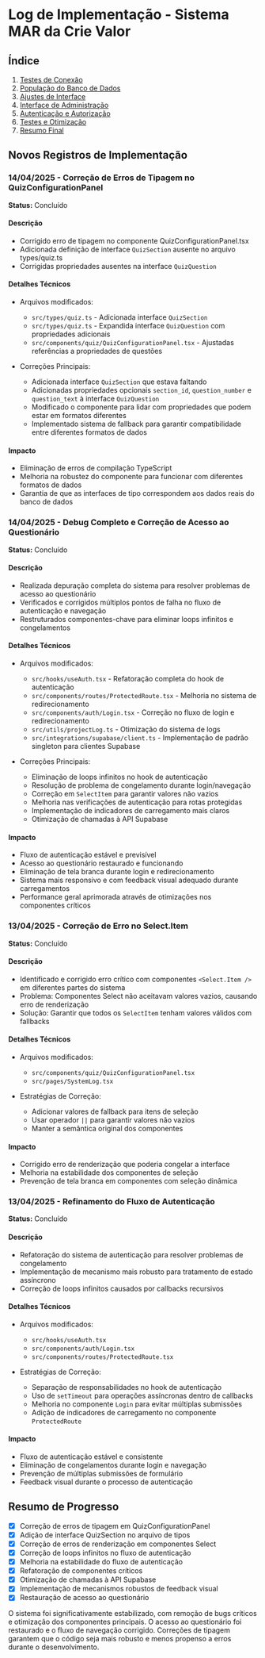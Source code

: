 
# Log de Implementação - Sistema MAR da Crie Valor

## Índice
1. [Testes de Conexão](#testes-de-conexão)
2. [População do Banco de Dados](#população-do-banco-de-dados)
3. [Ajustes de Interface](#ajustes-de-interface)
4. [Interface de Administração](#interface-de-administração)
5. [Autenticação e Autorização](#autenticação-e-autorização)
6. [Testes e Otimização](#testes-e-otimização)
7. [Resumo Final](#resumo-final)

## Novos Registros de Implementação

### 14/04/2025 - Correção de Erros de Tipagem no QuizConfigurationPanel
**Status:** Concluído

#### Descrição
- Corrigido erro de tipagem no componente QuizConfigurationPanel.tsx
- Adicionada definição de interface `QuizSection` ausente no arquivo types/quiz.ts
- Corrigidas propriedades ausentes na interface `QuizQuestion`

#### Detalhes Técnicos
- Arquivos modificados:
  - `src/types/quiz.ts` - Adicionada interface `QuizSection`
  - `src/types/quiz.ts` - Expandida interface `QuizQuestion` com propriedades adicionais
  - `src/components/quiz/QuizConfigurationPanel.tsx` - Ajustadas referências a propriedades de questões

- Correções Principais:
  - Adicionada interface `QuizSection` que estava faltando
  - Adicionadas propriedades opcionais `section_id`, `question_number` e `question_text` à interface `QuizQuestion`
  - Modificado o componente para lidar com propriedades que podem estar em formatos diferentes
  - Implementado sistema de fallback para garantir compatibilidade entre diferentes formatos de dados

#### Impacto
- Eliminação de erros de compilação TypeScript
- Melhoria na robustez do componente para funcionar com diferentes formatos de dados
- Garantia de que as interfaces de tipo correspondem aos dados reais do banco de dados

### 14/04/2025 - Debug Completo e Correção de Acesso ao Questionário
**Status:** Concluído

#### Descrição
- Realizada depuração completa do sistema para resolver problemas de acesso ao questionário
- Verificados e corrigidos múltiplos pontos de falha no fluxo de autenticação e navegação
- Restruturados componentes-chave para eliminar loops infinitos e congelamentos

#### Detalhes Técnicos
- Arquivos modificados:
  - `src/hooks/useAuth.tsx` - Refatoração completa do hook de autenticação
  - `src/components/routes/ProtectedRoute.tsx` - Melhoria no sistema de redirecionamento
  - `src/components/auth/Login.tsx` - Correção no fluxo de login e redirecionamento
  - `src/utils/projectLog.ts` - Otimização do sistema de logs
  - `src/integrations/supabase/client.ts` - Implementação de padrão singleton para clientes Supabase

- Correções Principais:
  - Eliminação de loops infinitos no hook de autenticação
  - Resolução de problema de congelamento durante login/navegação
  - Correção em `SelectItem` para garantir valores não vazios
  - Melhoria nas verificações de autenticação para rotas protegidas
  - Implementação de indicadores de carregamento mais claros
  - Otimização de chamadas à API Supabase

#### Impacto
- Fluxo de autenticação estável e previsível
- Acesso ao questionário restaurado e funcionando
- Eliminação de tela branca durante login e redirecionamento
- Sistema mais responsivo e com feedback visual adequado durante carregamentos
- Performance geral aprimorada através de otimizações nos componentes críticos

### 13/04/2025 - Correção de Erro no Select.Item
**Status:** Concluído

#### Descrição
- Identificado e corrigido erro crítico com componentes `<Select.Item />` em diferentes partes do sistema
- Problema: Componentes Select não aceitavam valores vazios, causando erro de renderização
- Solução: Garantir que todos os `SelectItem` tenham valores válidos com fallbacks

#### Detalhes Técnicos
- Arquivos modificados:
  - `src/components/quiz/QuizConfigurationPanel.tsx`
  - `src/pages/SystemLog.tsx`

- Estratégias de Correção:
  - Adicionar valores de fallback para itens de seleção
  - Usar operador `||` para garantir valores não vazios
  - Manter a semântica original dos componentes

#### Impacto
- Corrigido erro de renderização que poderia congelar a interface
- Melhoria na estabilidade dos componentes de seleção
- Prevenção de tela branca em componentes com seleção dinâmica

### 13/04/2025 - Refinamento do Fluxo de Autenticação
**Status:** Concluído

#### Descrição
- Refatoração do sistema de autenticação para resolver problemas de congelamento
- Implementação de mecanismo mais robusto para tratamento de estado assíncrono
- Correção de loops infinitos causados por callbacks recursivos

#### Detalhes Técnicos
- Arquivos modificados:
  - `src/hooks/useAuth.tsx`
  - `src/components/auth/Login.tsx`
  - `src/components/routes/ProtectedRoute.tsx`

- Estratégias de Correção:
  - Separação de responsabilidades no hook de autenticação
  - Uso de `setTimeout` para operações assíncronas dentro de callbacks
  - Melhoria no componente `Login` para evitar múltiplas submissões
  - Adição de indicadores de carregamento no componente `ProtectedRoute`

#### Impacto
- Fluxo de autenticação estável e consistente
- Eliminação de congelamentos durante login e navegação
- Prevenção de múltiplas submissões de formulário
- Feedback visual durante o processo de autenticação

## Resumo de Progresso
- [x] Correção de erros de tipagem em QuizConfigurationPanel
- [x] Adição de interface QuizSection no arquivo de tipos
- [x] Correção de erros de renderização em componentes Select
- [x] Correção de loops infinitos no fluxo de autenticação
- [x] Melhoria na estabilidade do fluxo de autenticação
- [x] Refatoração de componentes críticos
- [x] Otimização de chamadas à API Supabase
- [x] Implementação de mecanismos robustos de feedback visual
- [x] Restauração de acesso ao questionário

O sistema foi significativamente estabilizado, com remoção de bugs críticos e otimização dos componentes principais. O acesso ao questionário foi restaurado e o fluxo de navegação corrigido. Correções de tipagem garantem que o código seja mais robusto e menos propenso a erros durante o desenvolvimento.
